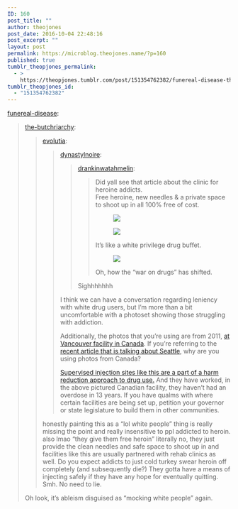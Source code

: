 ```yaml
---
ID: 160
post_title: ""
author: theojones
post_date: 2016-10-04 22:48:16
post_excerpt: ""
layout: post
permalink: https://microblog.theojones.name/?p=160
published: true
tumblr_theopjones_permalink:
  - >
    https://theopjones.tumblr.com/post/151354762382/funereal-disease-the-butchriarchy
tumblr_theopjones_id:
  - "151354762382"
---
```

<p><a class="tumblr_blog" href="http://funereal-disease.tumblr.com/post/151353380500">funereal-disease</a>:</p>
<blockquote>
<p><a class="tumblr_blog" href="http://the-butchriarchy.tumblr.com/post/151345644117">the-butchriarchy</a>:</p>
<blockquote>
<p><a class="tumblr_blog" href="http://evolutia.tumblr.com/post/151344426385">evolutia</a>:</p>
<blockquote>
<p><a class="tumblr_blog" href="http://dynastylnoire.tumblr.com/post/151342973060">dynastylnoire</a>:</p>
<blockquote>
<p><a class="tumblr_blog" href="http://drankinwatahmelin.tumblr.com/post/151342682588">drankinwatahmelin</a>:</p>
<blockquote>
<p>Did yall see that article about the clinic for heroine addicts.<br />Free heroine, new needles &amp; a private space to shoot up in all 100% free of cost.</p>
<figure class="tmblr-full"><img src="http://68.media.tumblr.com/71a3c39afaaa182b2bfc0b90e7f3e813/tumblr_inline_oejdxera4D1t418va_540.jpg" class="" /></figure><figure class="tmblr-full"><img src="http://68.media.tumblr.com/268b2ae752a3761600d576ed8ebd2cdc/tumblr_inline_oejdxeAxT91t418va_540.jpg" class="" /></figure><p>It’s like a white privilege drug buffet. </p>
<figure class="tmblr-full"><img src="http://68.media.tumblr.com/b617fc4ee477fe32feeed884a6b9f8cb/tumblr_inline_oejdxedeGx1t418va_540.jpg" class="" /></figure><p>Oh, how the “war on drugs” has shifted.</p>
</blockquote>
<p>Sighhhhhhh</p>
</blockquote>
<p>I think we can have a conversation regarding leniency with white drug users, but I’m more than a bit uncomfortable with a photoset showing those struggling with addiction.</p>
<p>Additionally, the photos that you’re using are from 2011, <a href="https://www.bostonglobe.com/opinion/editorials/2015/12/27/safe-drug-injection-sites-needed-massachusetts/a4NYUT3jvNiPkQ2TlHWsKK/story.html">at Vancouver facility in Canada</a>. If you’re referring to the <a href="http://www.latimes.com/nation/la-na-seattle-heroin-20160920-snap-story.html">recent article that is talking about Seattle</a>, why are you using photos from Canada?</p>
<p><a href="https://en.wikipedia.org/wiki/Supervised_injection_site">Supervised injection sites like this are a part of a harm reduction approach to drug use.</a> And they have worked, in the above pictured Canadian facility, they haven’t had an overdose in 13 years. If you have qualms with where certain facilities are being set up, petition your governor or state legislature to build them in other communities. </p>
</blockquote>
<p>honestly painting this as a “lol white people” thing is really missing the point and really insensitive to ppl addicted to heroin. also lmao “they give them free heroin” literally no, they just provide the clean needles and safe space to shoot up in and facilities like this are usually partnered with rehab clinics as well. Do you expect addicts to just cold turkey swear heroin off completely (and subsequently die?) They gotta have a means of injecting safely if they have any hope for eventually quitting. Smh. No need to lie.</p>
</blockquote>
<p>Oh look, it’s ableism disguised as “mocking white people” again. <br /></p>
</blockquote>